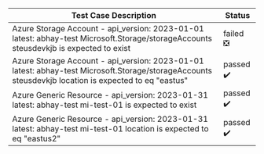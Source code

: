 | Test Case Description | Status | 
| --------------------- | ------ |
| Azure Storage Account - api_version: 2023-01-01 latest: abhay-test Microsoft.Storage/storageAccounts steusdevkjb is expected to exist | failed  :negative_squared_cross_mark: |
| Azure Storage Account - api_version: 2023-01-01 latest: abhay-test Microsoft.Storage/storageAccounts steusdevkjb location is expected to eq "eastus" | passed  :heavy_check_mark: |
| Azure Generic Resource - api_version: 2023-01-31 latest: abhay-test mi-test-01 is expected to exist | passed  :heavy_check_mark: |
| Azure Generic Resource - api_version: 2023-01-31 latest: abhay-test mi-test-01 location is expected to eq "eastus2" | passed  :heavy_check_mark: |
 
